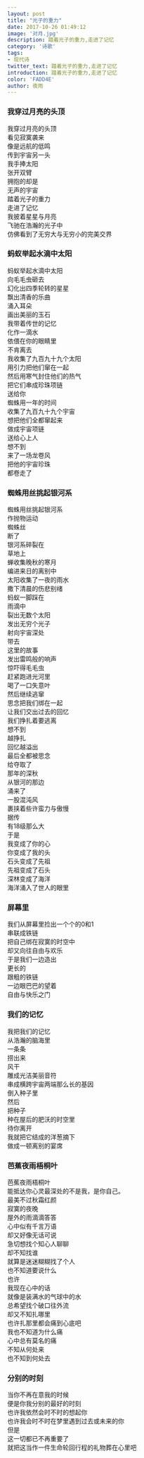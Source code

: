 ```yaml
---
layout: post
title: "光子的重力"
date: 2017-10-26 01:49:12
image: '对月.jpg'
description: 踏着光子的重力,走进了记忆
category: '诗歌'
tags:
- 现代诗
twitter_text: 踏着光子的重力,走进了记忆
introduction: 踏着光子的重力,走进了记忆
color: 'FADD4E'
author: 夜雨
---
```

### 我穿过月亮的头顶  
我穿过月亮的头顶  
看见寂寞袭来  
像是远航的低鸣  
传到宇宙另一头  
我手捧太阳  
张开双臂  
拥抱的却是  
无声的宇宙  
踏着光子的重力  
走进了记忆  
我披着星星与月亮  
飞驰在浩瀚的光子中  
仿佛看到了无穷大与无穷小的完美交界  
### 蚂蚁举起水滴中太阳  
蚂蚁举起水滴中太阳  
向毛毛虫砸去  
幻化出四季轮转的星星  
飘出清香的乐曲  
涌入耳朵  
画出美丽的玉石  
我带着传世的记忆  
化作一滴水  
依偎在你的眼睛里  
不肯离去  
我收集了九百九十九个太阳  
用引力把他们窜在一起  
然后用寒气封住他们的热气  
把它们串成珍珠项链  
送给你  
蜘蛛用一年的时间  
收集了九百九十九个宇宙  
想把他们全都窜起来  
做成宇宙项链  
送给心上人  
想不到  
来了一场龙卷风  
把他的宇宙珍珠  
都卷走了  
### 蜘蛛用丝挑起银河系  
蜘蛛用丝挑起银河系  
作抛物运动  
蜘蛛丝  
断了  
银河系碎裂在  
草地上  
蝉收集晚秋的寒月  
编进来日的离别中  
太阳收集了一夜的雨水  
撒下清晨的伤悲别绪  
蚂蚁一脚踩在  
雨滴中  
裂出无数个太阳  
发出无穷个光子  
射向宇宙深处  
带去  
这里的故事  
发出雷鸣般的响声  
惊吓得毛毛虫  
赶紧跑进光河里  
喝了一口失意叶  
然后继续逃窜  
思念把我们绑在一起  
让我们交出过去的回忆  
我们挣扎着要逃离  
想不到  
越挣扎  
回忆越溢出  
最后全都被思念  
给夺取了  
那年的深秋  
从银河的那边  
涌来了  
一股混沌风  
裹挟着些许蛮力与傲慢  
据传  
有18级那么大  
于是  
我变成了你的心  
你变成了我的头  
石头变成了先祖  
先祖变成了石头  
深林变成了海洋  
海洋涌入了世人的眼里  
### 屏幕里  
我们从屏幕里捡出一个个的0和1  
串联成铁链  
把自己绑在寂寞的时空中  
却又向往自由与欢乐  
于是我们一边造出  
更长的  
跟粗的铁链  
一边眼巴巴的望着  
自由与快乐之门  
### 我们的记忆  
我把我们的记忆  
从浩瀚的脑海里  
一条条  
捞出来  
风干  
雕成光洁美丽音符  
串成横跨宇宙两端那么长的基因  
倒入种子里  
然后  
把种子  
种在屋后的肥沃的时空里  
待你离开  
我就把它结成的洋葱摘下  
做成一顿离别的宴席  
### 芭蕉夜雨梧桐叶  
芭蕉夜雨梧桐叶  
能抵达你心灵最深处的不是我，是你自己。  
最美不过秋霜红颜  
寂寞的夜晚  
屋外的雨滴滴答答  
心中似有千言万语  
却又好像无话可说  
急切想找个知心人聊聊  
却不知找谁  
就算是迷迷糊糊找了个人  
也不知道要说什么  
也许  
我现在心中的话  
就像是装满水的气球中的水  
总希望找个破口往外流  
却又不知扎哪里  
也许扎那里都会痛到心底吧  
我也不知道为什么痛  
心中总有莫名的痛  
不知从何处来  
也不知到何处去  

### 分别的时刻  
当你不再在意我的时候  
便是你我分别的最好的时刻  
也许我依然会时不时的想起你  
也许我会时不时在梦里遇到过去或未来的你  
但是  
这一切都已不再重要了  
就把这当作一件生命轮回行程的礼物葬在心里吧
